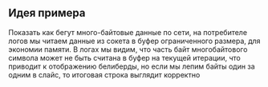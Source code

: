 ## Идея примера

Показать как бегут много-байтовые данные по сети, на потребителе логов мы читаем данные из сокета в буфер ограниченного 
размера, для экономии памяти. В логах мы видим, что часть байт многобайтового символа может не быть считана в буфер
на текущей итерации, что приводит к отображению белиберды, но если мы лепим байты один за одним в слайс,
то итоговая строка выглядит корректно